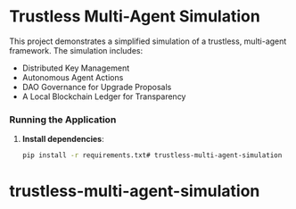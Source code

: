 # Trustless Multi-Agent Simulation

This project demonstrates a simplified simulation of a trustless, multi-agent framework. The simulation includes:

- Distributed Key Management
- Autonomous Agent Actions
- DAO Governance for Upgrade Proposals
- A Local Blockchain Ledger for Transparency

### Running the Application

1. **Install dependencies**:
   ```bash
   pip install -r requirements.txt# trustless-multi-agent-simulation
# trustless-multi-agent-simulation
